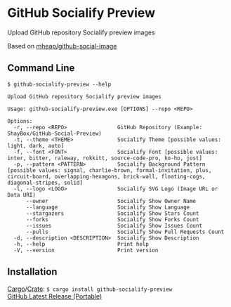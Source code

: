 # GitHub Socialify Preview

Upload GitHub repository Socialify preview images

Based on [mheap/github-social-image](https://github.com/mheap/github-social-image)

## Command Line

`$ github-socialify-preview --help`
```
Upload GitHub repository Socialify preview images

Usage: github-socialify-preview.exe [OPTIONS] --repo <REPO>

Options:
  -r, --repo <REPO>                GitHub Repository (Example: ShayBox/GitHub-Social-Preview)
  -t, --theme <THEME>              Socialify Theme [possible values: light, dark, auto]
  -f, --font <FONT>                Socialify Font [possible values: inter, bitter, raleway, rokkitt, source-code-pro, ko-ho, jost]
  -p, --pattern <PATTERN>          Socialify Background Pattern [possible values: signal, charlie-brown, formal-invitation, plus, circuit-board, overlapping-hexagons, brick-wall, floating-cogs, diagonal-stripes, solid]
  -l, --logo <LOGO>                Socialify SVG Logo (Image URL or Data URI)
      --owner                      Socialify Show Owner Name
      --language                   Socialify Show Language
      --stargazers                 Socialify Show Stars Count
      --forks                      Socialify Show Forks Count
      --issues                     Socialify Show Issues Count
      --pulls                      Socialify Show Pull Requests Count
  -d, --description <DESCRIPTION>  Socialify Show Description
  -h, --help                       Print help
  -V, --version                    Print version
```

## Installation

[Cargo]/[Crate]: `$ cargo install github-socialify-preview`  
[GitHub Latest Release (Portable)](https://github.com/ShayBox/GitHub-Socialify-Preview/releases/latest)

[Cargo]: https://rustup.rs
[Crate]: https://crates.io/crates/github-socialify-preview